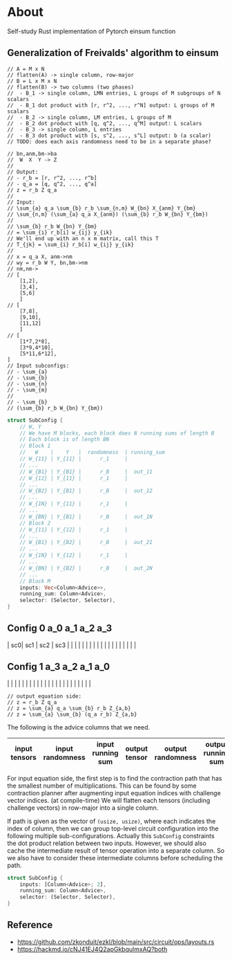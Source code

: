 # About

Self-study Rust implementation of Pytorch einsum function

## Generalization of Freivalds' algorithm to einsum

```
// A = M x N
// flatten(A) -> single column, row-major
// B = L x M x N
// flatten(B) -> two columns (two phases)
//  - B_1 -> single column, LMN entries, L groups of M subgroups of N scalars
//  - B_1 dot product with [r, r^2, ..., r^N] output: L groups of M scalars
//  - B_2 -> single column, LM entries, L groups of M
//  - B_2 dot product with [q, q^2, ..., q^M] output: L scalars
//  - B_3 -> single column, L entries
//  - B_3 dot product with [s, s^2, ..., s^L] output: b (a scalar)
// TODO: does each axis randomness need to be in a separate phase?

// bn,anm,bm->ba
//  W  X  Y -> Z
//
// Output:
// - r_b = [r, r^2, ..., r^b]
// - q_a = [q, q^2, ..., q^a]
// z = r_b Z q_a
//
// Input:
// \sum_{a} q_a \sum_{b} r_b \sum_{n,m} W_{bn} X_{anm} Y_{bm}
// \sum_{n,m} (\sum_{a} q_a X_{anm}) (\sum_{b} r_b W_{bn} Y_{bm})
//
// \sum_{b} r_b W_{bn} Y_{bm}
// = \sum_{i} r_b[i] w_{ij} y_{ik}
// We'll end up with an n x m matrix, call this T
// T_{jk} = \sum_{i} r_b[i] w_{ij} y_{ik}
//
// x = q_a X, anm->nm
// wy = r_b W Y, bn,bm->nm
// nm,nm->
// [
    [1,2],
    [3,4],
    [5,6]
    ]
// [
    [7,8],
    [9,10],
    [11,12]
    ]
// [
    [1*7,2*8],
    [3*9,4*10],
    [5*11,6*12],
]
// Input subconfigs:
// - \sum_{a}
// - \sum_{b}
// - \sum_{n}
// - \sum_{m}
//
// - \sum_{b}
// (\sum_{b} r_b W_{bn} Y_{bm})
```

```rust
struct SubConfig {
    // W, Y
    // We have M blocks, each block does N running sums of length B
    // Each block is of length BN
    // Block 1
    //   W    |    Y   |  randomness  | running_sum
    // W_{11} | Y_{11} |      r_1     |
    // ...
    // W_{B1} | Y_{B1} |      r_B     |  out_11
    // W_{12} | Y_{11} |      r_1     |
    // ...
    // W_{B2} | Y_{B1} |      r_B     |  out_12
    // ...
    // W_{1N} | Y_{11} |      r_1     |
    // ...
    // W_{BN} | Y_{B1} |      r_B     |  out_1N
    // Block 2
    // W_{11} | Y_{12} |      r_1     |
    // ...
    // W_{B1} | Y_{B2} |      r_B     |  out_21
    // ...
    // W_{1N} | Y_{12} |      r_1     |
    // ...
    // W_{BN} | Y_{B2} |      r_B     |  out_2N
    // ...
    // Block M
    inputs: Vec<Column<Advice>>,
    running_sum: Column<Advice>,
    selector: (Selector, Selector),
}
```
Config 0
 a_0   a_1   a_2   a_3
------------------------
| sc0| sc1 | sc2 | sc3 |
|    |     |     |
|    |     |
|    |     |
|    |
|    |
|    |
|    |

Config 1
 a_3   a_2   a_1   a_0
------------------------
|    |     |     |     |
|    |     |     |
|    |     |
|    |     |
|    |
|    |
|    |
|    |


```
// output equation side:
// z = r_b Z q_a
// z = \sum_{a} q_a \sum_{b} r_b Z_{a,b}
// z = \sum_{a} \sum_{b} (q_a r_b) Z_{a,b}
```

The following is the advice columns that we need.

| input tensors | input randomness | input running sum | output tensor | output randomness | output running sum |
| ------------- | ---------------- | ----------------- | ------------- | ----------------- | ------------------ |

For input equation side, the first step is to find the contraction path that has the smallest number of multiplications. This can be found by some contraction planner after augmenting input equation indices with challenge vector indices. (at compile-time)
We will flatten each tensors (including challenge vectors) in row-major into a single column.

If path is given as the vector of `(usize, usize)`, where each indicates the index of column, then we can group top-level circuit configuration into the following multiple sub-configurations. Actually this `SubConfig` constraints the dot product relation between two inputs. However, we should also cache the intermediate result of tensor operation into a separate column. So we also have to consider these intermediate columns before scheduling the path.

```rust
struct SubConfig {
    inputs: [Column<Advice>; 2],
    running_sum: Column<Advice>,
    selector: (Selector, Selector),
}
```

## Reference

- https://github.com/zkonduit/ezkl/blob/main/src/circuit/ops/layouts.rs
- https://hackmd.io/cNJ41EJ4Q2apGkbqulmxAQ?both
